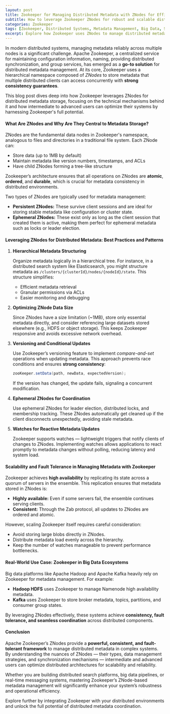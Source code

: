 ```yaml
---
layout: post
title: Zookeeper for Managing Distributed Metadata with ZNodes for Efficient Storage
subtitle: How to leverage Zookeeper ZNodes for robust and scalable distributed metadata management
categories: Zookeeper
tags: [Zookeeper, Distributed Systems, Metadata Management, Big Data, Scalability, Fault Tolerance]
excerpt: Explore how Zookeeper uses ZNodes to manage distributed metadata efficiently, ensuring consistency, scalability, and fault tolerance in complex distributed environments.
---
```

In modern distributed systems, managing metadata reliably across multiple nodes is a significant challenge. Apache Zookeeper, a centralized service for maintaining configuration information, naming, providing distributed synchronization, and group services, has emerged as a **go-to solution** for distributed metadata management. At its core, Zookeeper uses a hierarchical namespace composed of *ZNodes* to store metadata that multiple distributed clients can access concurrently with **strong consistency guarantees**.

This blog post dives deep into how Zookeeper leverages ZNodes for distributed metadata storage, focusing on the technical mechanisms behind it and how intermediate to advanced users can optimize their systems by harnessing Zookeeper's full potential.

#### What Are ZNodes and Why Are They Central to Metadata Storage?

ZNodes are the fundamental data nodes in Zookeeper's namespace, analogous to files and directories in a traditional file system. Each ZNode can:

- Store data (up to 1MB by default)
- Maintain metadata like version numbers, timestamps, and ACLs
- Have child ZNodes forming a tree-like structure

Zookeeper’s architecture ensures that all operations on ZNodes are **atomic**, **ordered**, and **durable**, which is crucial for metadata consistency in distributed environments.

Two types of ZNodes are typically used for metadata management:

- **Persistent ZNodes:** These survive client sessions and are ideal for storing stable metadata like configuration or cluster state.
- **Ephemeral ZNodes:** These exist only as long as the client session that created them is active, making them perfect for ephemeral metadata such as locks or leader election.

#### Leveraging ZNodes for Distributed Metadata: Best Practices and Patterns

1. **Hierarchical Metadata Structuring**

   Organize metadata logically in a hierarchical tree. For instance, in a distributed search system like Elasticsearch, you might structure metadata as `/clusters/{clusterId}/nodes/{nodeId}/state`. This structure simplifies:

   - Efficient metadata retrieval
   - Granular permissions via ACLs
   - Easier monitoring and debugging

2. **Optimizing ZNode Data Size**

   Since ZNodes have a size limitation (~1MB), store only essential metadata directly, and consider referencing large datasets stored elsewhere (e.g., HDFS or object storage). This keeps Zookeeper responsive and avoids excessive network overhead.

3. **Versioning and Conditional Updates**

   Use Zookeeper’s versioning feature to implement *compare-and-set* operations when updating metadata. This approach prevents race conditions and ensures **strong consistency**:

   ```java
   zooKeeper.setData(path, newData, expectedVersion);
   ```

   If the version has changed, the update fails, signaling a concurrent modification.

4. **Ephemeral ZNodes for Coordination**

   Use ephemeral ZNodes for leader election, distributed locks, and membership tracking. These ZNodes automatically get cleaned up if the client disconnects unexpectedly, avoiding stale metadata.

5. **Watches for Reactive Metadata Updates**

   Zookeeper supports watches — lightweight triggers that notify clients of changes to ZNodes. Implementing watches allows applications to react promptly to metadata changes without polling, reducing latency and system load.

#### Scalability and Fault Tolerance in Managing Metadata with Zookeeper

Zookeeper achieves **high availability** by replicating its state across a quorum of servers in the ensemble. This replication ensures that metadata stored in ZNodes is:

- **Highly available:** Even if some servers fail, the ensemble continues serving clients.
- **Consistent:** Through the Zab protocol, all updates to ZNodes are ordered and atomic.
  
However, scaling Zookeeper itself requires careful consideration:

- Avoid storing large blobs directly in ZNodes.
- Distribute metadata load evenly across the hierarchy.
- Keep the number of watches manageable to prevent performance bottlenecks.

#### Real-World Use Case: Zookeeper in Big Data Ecosystems

Big data platforms like Apache Hadoop and Apache Kafka heavily rely on Zookeeper for metadata management. For example:

- **Hadoop HDFS** uses Zookeeper to manage Namenode high availability metadata.
- **Kafka** uses Zookeeper to store broker metadata, topics, partitions, and consumer group states.

By leveraging ZNodes effectively, these systems achieve **consistency, fault tolerance, and seamless coordination** across distributed components.

#### Conclusion

Apache Zookeeper’s ZNodes provide a **powerful, consistent, and fault-tolerant framework** to manage distributed metadata in complex systems. By understanding the nuances of ZNodes — their types, data management strategies, and synchronization mechanisms — intermediate and advanced users can optimize distributed architectures for scalability and reliability.

Whether you are building distributed search platforms, big data pipelines, or real-time messaging systems, mastering Zookeeper’s ZNode-based metadata management will significantly enhance your system’s robustness and operational efficiency. 

Explore further by integrating Zookeeper with your distributed environments and unlock the full potential of distributed metadata coordination.
